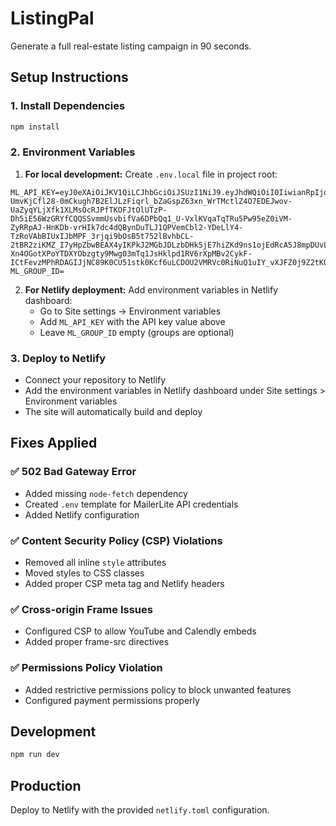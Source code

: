 # ListingPal

Generate a full real-estate listing campaign in 90 seconds.

## Setup Instructions

### 1. Install Dependencies
```bash
npm install
```

### 2. Environment Variables
1. **For local development:** Create `.env.local` file in project root:
```
ML_API_KEY=eyJ0eXAiOiJKV1QiLCJhbGciOiJSUzI1NiJ9.eyJhdWQiOiI0IiwianRpIjoiYzExYjM5MGI0MzRmOTc3MGM0YWI2OGYzZTEyZTk4MDM2MjBjMjJkNTAyZDM1MDlhY2Q4Njk4MzViYTJjOWM0ZWFlYWEzYmMwYWUzYTllZmUiLCJpYXQiOjE3NTEzOTkxOTQuMzk5NDY3LCJuYmYiOjE3NTEzOTkxOTQuMzk5NDcsImV4cCI6NDkwNzA3Mjc5NC4zOTQ3MzMsInN1YiI6IjE2NDEyODMiLCJzY29wZXMiOltdfQ.exWqiwHaaZSohBkrmGDcewm3SCQAESEX0FKwR9CtqSvJIRSjNpCE3cx72coq7JHfI0t-UmvKjCfl28-0mCkugh7B2ElJLzFiqrl_bZaGspZ63xn_WrTMctlZ4O7EDEJwov-UaZyqYLjXfk1XLMsOcRJPfTKOFJtOlUTzP-Dh5iE56WzGRYfCQQSSvmmUsvbifVa6DPbQq1_U-VxlKVqaTqTRu5Pw95eZ0iVM-ZyRRpAJ-HnKDb-vrHIk7dc4dQBynDuTLJ1QPVemCbl2-YDeLlY4-TzRoVAbBIUxIJbMPF_3rjqi9bOsB5t752lBvhbCL-2tBR2ziKMZ_I7yHpZbwBEAX4yIKPkJ2MGbJDLzbDHk5jE7hiZKd9ns1ojEdRcA5J8mpDUvLUIEK7gC3EcQmZS2HFB88B4X341uEJeuQngvyOzokuqey4cnr9SEb0_-Xn4OGotXPoYTDXYObzgty9Mwg03mTq1JsHklpd1RV6rXpMBv2CykF-ICtFevzMPhRDAGIJjNC89K0CU51stk0Kcf6uLCDOU2VMRVc0RiNuQ1uIY_vXJFZ0j9Z2tKQ4iSn13vd4QdTKgj6j5yqndeRtl6dbVElVL8l15s2oYQIRtigkCb4vGYwgcps7rBJoE6PfjfqTVPJBug39kH7YP0QVFFYzFFkadluCelCXBAN6U
ML_GROUP_ID=
```

2. **For Netlify deployment:** Add environment variables in Netlify dashboard:
   - Go to Site settings → Environment variables
   - Add `ML_API_KEY` with the API key value above
   - Leave `ML_GROUP_ID` empty (groups are optional)

### 3. Deploy to Netlify
- Connect your repository to Netlify
- Add the environment variables in Netlify dashboard under Site settings > Environment variables
- The site will automatically build and deploy

## Fixes Applied

### ✅ 502 Bad Gateway Error
- Added missing `node-fetch` dependency
- Created `.env` template for MailerLite API credentials
- Added Netlify configuration

### ✅ Content Security Policy (CSP) Violations  
- Removed all inline `style` attributes
- Moved styles to CSS classes
- Added proper CSP meta tag and Netlify headers

### ✅ Cross-origin Frame Issues
- Configured CSP to allow YouTube and Calendly embeds
- Added proper frame-src directives

### ✅ Permissions Policy Violation
- Added restrictive permissions policy to block unwanted features
- Configured payment permissions properly

## Development

```bash
npm run dev
```

## Production

Deploy to Netlify with the provided `netlify.toml` configuration. 